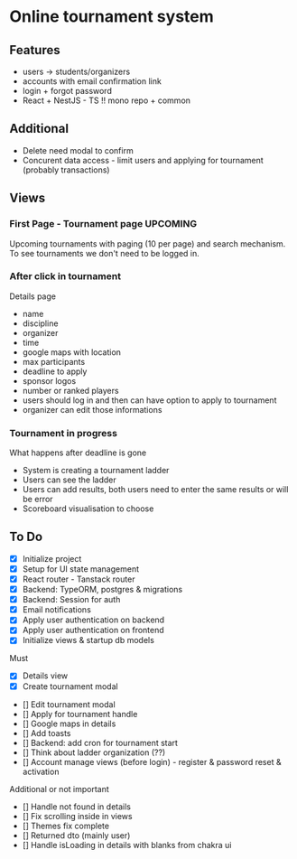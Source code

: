 # Online tournament system

## Features

- users -> students/organizers
- accounts with email confirmation link
- login + forgot password
- React + NestJS - TS !! mono repo + common

## Additional

- Delete need modal to confirm
- Concurent data access - limit users and applying for tournament (probably transactions)

## Views

### First Page - Tournament page UPCOMING

Upcoming tournaments with paging (10 per page) and search mechanism.
To see tournaments we don't need to be logged in.

### After click in tournament

Details page

- name
- discipline
- organizer
- time
- google maps with location
- max participants
- deadline to apply
- sponsor logos
- number or ranked players
- users should log in and then can have option to apply to tournament
- organizer can edit those informations

### Tournament in progress

What happens after deadline is gone

- System is creating a tournament ladder
- Users can see the ladder
- Users can add results, both users need to enter the same results or will be error
- Scoreboard visualisation to choose

## To Do

- [x] Initialize project
- [x] Setup for UI state management
- [x] React router - Tanstack router
- [x] Backend: TypeORM, postgres & migrations
- [x] Backend: Session for auth
- [x] Email notifications
- [x] Apply user authentication on backend
- [x] Apply user authentication on frontend
- [x] Initialize views & startup db models

Must

- [x] Details view
- [x] Create tournament modal
- [] Edit tournament modal
- [] Apply for tournament handle
- [] Google maps in details
- [] Add toasts
- [] Backend: add cron for tournament start
- [] Think about ladder organization (??)
- [] Account manage views (before login) - register & password reset & activation

Additional or not important

- [] Handle not found in details
- [] Fix scrolling inside in views
- [] Themes fix complete
- [] Returned dto (mainly user)
- [] Handle isLoading in details with blanks from chakra ui
